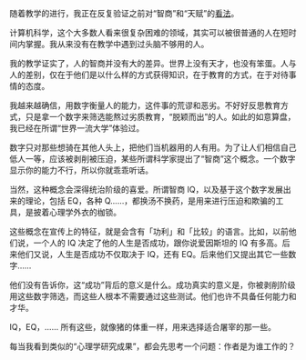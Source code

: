 随着教学的进行，我正在反复验证之前对“智商”和“天赋”的[看法](http://www.yinwang.org/blog-cn/2020/03/23/wisdom-of-intelligence)。

计算机科学，这个大多数人看来很复杂困难的领域，其实可以被很普通的人在短时间内掌握。我从来没有在教学中遇到过头脑不够用的人。

我的教学证实了，人的智商并没有大的差异。世界上没有天才，也没有笨蛋。人与人的差别，仅在于他们是以什么样的方式获得知识，在于教育的方式，在于对待事情的态度。

我越来越确信，用数字衡量人的能力，这件事的荒谬和恶劣。不好好反思教育方式，只是拿一个数字来筛选能熬过劣质教育，“脱颖而出”的人。如此的如意算盘，我已经在所谓“世界一流大学”体验过。

数字只对那些想骑在其他人头上，把他们当机器用的人有用。为了让人们相信自己低人一等，应该被剥削被压迫，某些所谓科学家提出了“智商”这个概念。一个数字显示你的能力不行，所以你就乖乖听话。

当然，这种概念会深得统治阶级的喜爱。所谓智商 IQ，以及基于这个数字发展出来的理论，包括 EQ，各种 Q……，都换汤不换药，是用来进行压迫和欺骗的工具，是披着心理学外衣的枷锁。

这些概念在宣传上的特征，就是会含有「功利」和「比较」的语言。比如，以前他们说，一个人的 IQ 决定了他的人生是否成功，跟你说爱因斯坦的 IQ 有多高。后来他们又说，人生是否成功不仅取决于 IQ，还有 EQ。后来他们又提出其它一些数字……

他们没有告诉你，这“成功”背后的意义是什么。成功真实的意义是，你被剥削阶级用这些数字筛选，而这些人根本不需要通过这些测试。他们也许不具备任何能力和才华。

IQ，EQ，…… 所有这些，就像猪的体重一样，用来选择适合屠宰的那一些。

每当我看到类似的“心理学研究成果”，都会先思考一个问题：作者是为谁工作的？
